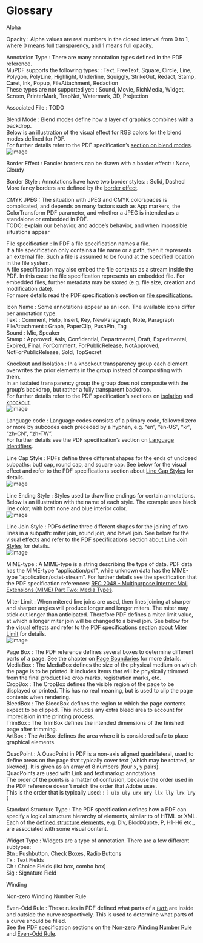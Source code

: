# Glossary

<a id="term-Alpha"></a>

Alpha

<a id="term-Opacity"></a>

Opacity
: Alpha values are real numbers in the closed interval from 0 to 1,
  where 0 means full transparency, and 1 means full opacity.

<a id="term-Annotation-Type"></a>

Annotation Type
: There are many annotation types defined in the PDF reference.
  <br/>
  MuPDF supports the following types:
  : Text, FreeText, Square, Circle, Line, Polygon,
    PolyLine, Highlight, Underline, Squiggly, StrikeOut,
    Redact, Stamp, Caret, Ink, Popup, FileAttachment,
    Redaction
  <br/>
  These types are not supported yet:
  : Sound, Movie, RichMedia, Widget, Screen, PrinterMark,
    TrapNet, Watermark, 3D, Projection

<a id="term-Associated-File"></a>

Associated File
: TODO

<a id="term-Blend-Mode"></a>

Blend Mode
: Blend modes define how a layer of graphics combines with a backdrop.
  <br/>
  Below is an illustration of the visual effect for RGB colors for the blend
  modes defined for PDF.
  <br/>
  For further details refer to the PDF specification’s [section
  on blend modes](https://opensource.adobe.com/dc-acrobat-sdk-docs/pdfstandards/pdfreference1.7old.pdf#G12.12449365).
  <br/>
  ![image](../../images/blendmodes.svg)

<a id="term-Border-Effect"></a>

Border Effect
: Fancier borders can be drawn with a border effect:
  : None, Cloudy

<a id="term-Border-Style"></a>

Border Style
: Annotations have have two border styles:
  : Solid, Dashed
  <br/>
  More fancy borders are defined by the [border effect](#term-Border-Effect).

<a id="term-CMYK-JPEG"></a>

CMYK JPEG
: The situation with JPEG and CMYK colorspaces is complicated, and depends on
  many factors such as App markers, the ColorTransform PDF parameter, and whether
  a JPEG is intended as a standalone or embedded in PDF.
  <br/>
  TODO: explain our behavior, and adobe’s behavior, and when impossible situations appear

<a id="term-File-specification"></a>

File specification
: In PDF a file specification names a file.
  <br/>
  If a file specification only contains a file name or a path,
  then it represents an external file. Such a file is assumed
  to be found at the specified location in the file system.
  <br/>
  A file specification may also embed the file contents as a
  stream inside the PDF. In this case the file specification
  represents an embedded file. For embedded files, further
  metadata may be stored (e.g. file size, creation and
  modification date).
  <br/>
  For more details read the PDF specification’s section on
  [file specifications](https://opensource.adobe.com/dc-acrobat-sdk-docs/pdfstandards/pdfreference1.7old.pdf#G8.1640832).

<a id="term-Icon-Name"></a>

Icon Name
: Some annotations appear as an icon.
  The available icons differ per annotation type.
  <br/>
  Text
  : Comment,
    Help,
    Insert,
    Key,
    NewParagraph,
    Note,
    Paragraph
  <br/>
  FileAttachment
  : Graph,
    PaperClip,
    PushPin,
    Tag
  <br/>
  Sound
  : Mic,
    Speaker
  <br/>
  Stamp
  : Approved,
    AsIs,
    Confidential,
    Departmental,
    Draft,
    Experimental,
    Expired,
    Final,
    ForComment,
    ForPublicRelease,
    NotApproved,
    NotForPublicRelease,
    Sold,
    TopSecret

<a id="term-Knockout-and-Isolation"></a>

Knockout and Isolation
: In a knockout transparency group each element overwrites the prior
  elements in the group instead of compositing with them.
  <br/>
  In an isolated transparency group the group does not composite with
  the group’s backdrop, but rather a fully transparent backdrop.
  <br/>
  For further details refer to the PDF specification’s sections on
  [isolation](https://opensource.adobe.com/dc-acrobat-sdk-docs/pdfstandards/pdfreference1.7old.pdf#G12.1689467)
  and
  [knockout](https://opensource.adobe.com/dc-acrobat-sdk-docs/pdfstandards/pdfreference1.7old.pdf#G12.1689478).
  <br/>
  ![image](../../images/knockout-isolated.svg)

<a id="term-Language-code"></a>

Language code
: Language codes consists of a primary code, followed
  zero or more by subcodes each preceded by a hyphen,
  e.g. “en”, “en-US”, “kr”, “zh-CN”, “zh-TW”.
  <br/>
  For further details see the PDF specification’s section
  on [Language Identifiers](https://opensource.adobe.com/dc-acrobat-sdk-docs/pdfstandards/pdfreference1.7old.pdf#G15.2262093).

<a id="term-Line-Cap-Style"></a>

Line Cap Style
: PDFs define three different shapes for the ends of unclosed subpaths:
  butt cap, round cap, and square cap. See below for the visual effect and
  refer to the PDF specifications section about [Line Cap Styles](https://opensource.adobe.com/dc-acrobat-sdk-docs/pdfstandards/pdfreference1.7old.pdf#G9.1849678)
  for details.
  <br/>
  ![image](../../images/line-caps.svg)

<a id="term-Line-Ending-Style"></a>

Line Ending Style
: Styles used to draw line endings for certain annotations.
  Below is an illustration with the name of each style.
  The example uses black line color, with both none and
  blue interior color.
  <br/>
  ![image](../../images/line-ending-styles.svg)

<a id="term-Line-Join-Style"></a>

Line Join Style
: PDFs define three different shapes for the joining of two lines in a
  subpath: miter join, round join, and bevel join. See below for the
  visual effects and refer to the PDF specifications section about [Line
  Join Styles](https://opensource.adobe.com/dc-acrobat-sdk-docs/pdfstandards/pdfreference1.7old.pdf#G9.1849699)
  for details.
  <br/>
  ![image](../../images/line-joins.svg)

<a id="term-MIME-type"></a>

MIME-type
: A MIME-type is a string describing the type of data.
  PDF data has the MIME-type “application/pdf”, while
  unknown data has the MIME-type
  “application/octet-stream”. For further details see the
  specification that the PDF specification references:
  [RFC 2048 - Multipurpose Internet Mail Extensions
  (MIME) Part Two: Media Types](https://www.rfc-editor.org/info/rfc2048).

<a id="term-Miter-Limit"></a>

Miter Limit
: When mitered line joins are used, then lines joining at sharper and
  sharper angles will produce longer and longer miters. The miter may stick
  out longer than anticipated. Therefore PDF defines a miter limit value,
  at which a longer miter join will be changed to a bevel join. See below
  for the visual effects and refer to the PDF specifications section about
  [Miter Limit](https://opensource.adobe.com/dc-acrobat-sdk-docs/pdfstandards/pdfreference1.7old.pdf#G9.3859627)
  for details.
  <br/>
  ![image](../../images/miter-limit.svg)

<a id="term-Page-Box"></a>

Page Box
: The PDF reference defines several boxes to determine different parts
  of a page. See the chapter on
  [Page Boundaries](https://opensource.adobe.com/dc-acrobat-sdk-docs/pdfstandards/pdfreference1.7old.pdf#G15.2260711)
  for more details.
  <br/>
  MediaBox
  : The MediaBox defines the size of the physical medium on
    which the page is to be printed. It includes items that
    will be physically trimmed from the final product like
    crop marks, registration marks, etc.
  <br/>
  CropBox
  : The CropBox defines the visible region of the page to
    be displayed or printed. This has no real meaning, but
    is used to clip the page contents when rendering.
  <br/>
  BleedBox
  : The BleedBox defines the region to which the page
    contents expect to be clipped. This includes any extra
    bleed area to account for imprecision in the printing
    process.
  <br/>
  TrimBox
  : The TrimBox defines the intended dimensions of the
    finished page after trimming.
  <br/>
  ArtBox
  : The ArtBox defines the area where it is considered safe
    to place graphical elements.

<a id="term-QuadPoint"></a>

QuadPoint
: A QuadPoint in PDF is a non-axis aligned quadrilateral, used to define
  areas on the page that typically cover text (which may be rotated, or
  skewed). It is given as an array of 8 numbers (four x, y pairs).
  <br/>
  QuadPoints are used with Link and text markup annotations.
  <br/>
  The order of the points is a matter of confusion, because the order
  used in the PDF reference doesn’t match the order that Adobe uses.
  <br/>
  This is the order that is typically used:
  : `[ ulx uly urx ury llx lly lrx lry ]`

<a id="term-Standard-Structure-Type"></a>

Standard Structure Type
: The PDF specification defines how a PDF can specify a logical structure
  hierarchy of elements, similar to of HTML or XML. Each of the
  [defined structure elements](https://opensource.adobe.com/dc-acrobat-sdk-docs/pdfstandards/pdfreference1.7old.pdf#G15.2259688),
  e.g. Div, BlockQuote, P, H1-H6 etc., are associated with some visual
  content.

<a id="term-Widget-Type"></a>

Widget Type
: Widgets are a type of annotation.
  There are a few different subtypes:
  <br/>
  Btn
  : Pushbutton, Check Boxes, Radio Buttons
  <br/>
  Tx
  : Text Fields
  <br/>
  Ch
  : Choice Fields (list box, combo box)
  <br/>
  Sig
  : Signature Field

<a id="term-Winding"></a>

Winding

<a id="term-Non-zero-Winding-Number-Rule"></a>

Non-zero Winding Number Rule

<a id="term-Even-Odd-Rule"></a>

Even-Odd Rule
: These rules in PDF defined what parts of a [`Path`](../javascript/types/Path.md#Path) are inside and
  outside the curve respectively. This is used to determine what parts
  of a curve should be filled.
  <br/>
  See the PDF specification sections on the
  [Non-zero Winding Number Rule](https://opensource.adobe.com/dc-acrobat-sdk-docs/pdfstandards/pdfreference1.7old.pdf#G9.1850134)
  and
  [Even-Odd Rule](https://opensource.adobe.com/dc-acrobat-sdk-docs/pdfstandards/pdfreference1.7old.pdf#G9.1850155).
